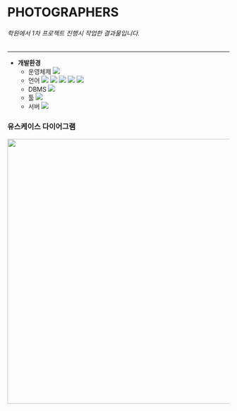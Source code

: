 # PHOTOGRAPHERS
###### _학원에서 1차 프로젝트 진행시 작업한 결과물입니다._
---
* **개발환경**
  * 운영체제
    <img src="https://img.shields.io/badge/Windows10-0078D6?style=flat&logo=Windows&logoColor=white"/> 
  * 언어
    <img src="https://img.shields.io/badge/Java-942e35?style=flat&logo=OpenJDK&logoColor=white"/>
    <img src="https://img.shields.io/badge/HTML5-E34F26?style=flat&logo=HTML5&logoColor=white"/>
    <img src="https://img.shields.io/badge/CSS3-1572B6?style=flat&logo=CSS3&logoColor=white"/>
    <img src="https://img.shields.io/badge/JavaScript-F7DF1E?style=flat&logo=JavaScript&logoColor=black"/>
    <img src="https://img.shields.io/badge/JQuery-1572B6?style=flat&logo=JQuery&logoColor=white"/>
  * DBMS
    <img src="https://img.shields.io/badge/Oracle 19c-F80000?style=flat&logo=Oracle&logoColor=white"/>
  * 툴
    <img src="https://img.shields.io/badge/Eclipse-2C2255?style=flat&logo=Eclipse IDE&logoColor=white"/>
  * 서버
    <img src="https://img.shields.io/badge/Tomcat-F8DC75?style=flat&logo=Apache Tomcat&logoColor=black"/>

### 유스케이스 다이어그램
<img src="https://user-images.githubusercontent.com/113418610/190331823-31ca1488-7e76-4195-8583-e307b522ac28.png" width="1000" height="600">
